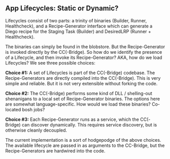 ## App Lifecycles: Static or Dynamic?

Lifecycles consist of two parts: a trinity of binaries (Builder, Runner, Healthcheck), and a Recipe-Generator interface which can generate a Diego recipe for the Staging Task (Builder) and DesiredLRP (Runner + Healthcheck).  

The binaries can simply be found in the blobstore.  But the Recipe-Generator is invoked directly by the CC(-Bridge).  So how do we identify the presence of a Lifecycle, and then invoke its Recipe-Generator? AKA, how do we load Lifecycles?  We see three possible choices:

**Choice #1:**  A set of Lifecycles is part of the CC(-Bridge) codebase.  The Recipe-Generators are directly compiled into the CC(-Bridge).  This is very simple and reliable.  But it is not very extensible without forking the code.

**Choice #2:** The CC(-Bridge) performs some kind of DLL / shelling-out shenanigans to a local set of Recipe-Generator binaries.  The options here are somewhat language-specific.  How would we load these binaries? Co-located bosh jobs?

**Choice #3:** Each Recipe-Generator runs as a service, which the CC(-Bridge) can discover dynamically.  This requires service discovery, but is otherwise cleanly decoupled.

The current implementation is a sort of hodgepodge of the above choices.  The available lifecycle are passed in as arguments to the CC-Bridge, but the Recipe-Generators are hardwired into the code.
